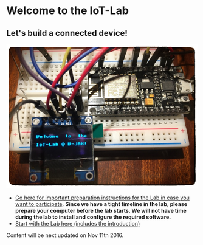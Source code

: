 # Welcome to the IoT-Lab

## Let's build a connected device!

<img src="doc/images/iotlab_wjax.jpg" alt="order button" width=640>

* [Go here for important preparation instructions for the Lab in case you want to participate](doc/LabPrerequisites.md).
  **Since we have a tight timeline in the lab, please prepare your computer before the lab starts. We will not have time during the lab to install and configure the required software.**
* [Start with the Lab here (includes the introduction)](doc/README.md)

Content will be next updated on Nov 11th 2016.
